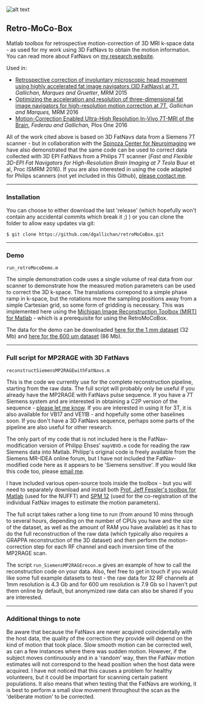 
![alt text](https://github.com/dgallichan/retroMoCoBox/blob/master/images/retroMocoBox_logo_small.png?raw=true "Retro MocoBox Logo") 

## Retro-MoCo-Box


Matlab toolbox for retrospective motion-correction of 3D MRI k-space data - as used for my work using 3D FatNavs to obtain the motion information. You can read more about FatNavs on [my research website](http://www.cardiff.ac.uk/people/view/507850-gallichan-daniel).


Used in:

* [Retrospective correction of involuntary microscopic head movement using highly accelerated fat image navigators (3D FatNavs) at 7T](http://doi.wiley.com/10.1002/mrm.25670), _Gallichan, Marques and Gruetter_, MRM 2015
* [Optimizing the acceleration and resolution of three-dimensional fat image navigators for high-resolution motion correction at 7T](http://doi.wiley.com/10.1002/mrm.26127), _Gallichan and Marques,_ MRM 2016
* [Motion-Correction Enabled Ultra-High Resolution In-Vivo 7T-MRI of the Brain](http://dx.plos.org/10.1371/journal.pone.0154974), _Federau and Gallichan,_ Plos One 2016

All of the work cited above is based on 3D FatNavs data from a Siemens 7T scanner - but in collaboration with the [Spinoza Center for Neuroimaging](https://www.spinozacentre.nl/) we have also demonstrated that the same code can be used to correct data collected with 3D EPI FatNavs from a Philips 7T scanner (_Fast and Flexible 3D-EPI Fat Navigators for High-Resolution Brain Imaging at 7 Tesla_ Buur et al, Proc ISMRM 2016). If you are also interested in using the code adapted for Philips scanners (not yet included in this Github), [please contact me](mailto:gallichand@cardiff.ac.uk).


---

### Installation

You can choose to either download the last 'release' (which hopefully won't contain any accidental commits which break it ;) ) or you can clone the folder to allow easy updates via git:

```
$ git clone https://github.com/dgallichan/retroMoCoBox.git
```

---

### Demo

`run_retroMocoDemo.m`

The simple demonstration code  uses a single volume of real data from our scanner to demonstrate how the measured motion parameters can be used to correct the 3D k-space. The translations correpond to a simple phase ramp in k-space, but the rotations move the sampling positions away from a simple Cartesian grid, so some form of gridding is necessary. This was implemented here using the [Michigan Image Reconstruction Toolbox (MIRT) for Matlab](http://web.eecs.umich.edu/~fessler/code/index.html) - which is a prerequisite for using the RetroMoCoBox. 

The data for the demo can be downloaded [here for the 1 mm dataset](http://goo.gl/ERULZA) (32 Mb) and [here for the 600 um dataset](http://goo.gl/wto1MK) (86 Mb).

---

### Full script for MP2RAGE with 3D FatNavs

`reconstructSiemensMP2RAGEwithFatNavs.m`

This is the code we currently use for the complete reconstruction pipeline, starting from the raw data. The full script will probably only be useful if you already have the MP2RAGE with FatNavs pulse sequence. If you have a 7T Siemens system and are interested in obtaining a C2P version of the sequence - [please let me know](mailto:gallichand@cardiff.ac.uk). If you are interested in using it for 3T, it is also available for VB17 and VE11B - and hopefully some other baselines soon. If you don't have a 3D FatNavs sequence, perhaps some parts of the pipeline are also useful for other research. 

The only part of my code that is not included here is the FatNav-modification version of Philipp Ehses' `mapVBVD.m` code for reading the raw Siemens data into Matlab. Philipp's original code is freely available from the Siemens MR-IDEA online forum, but I have not included the FatNav-modified code here as it appears to be 'Siemens sensitive'. If you would like this code too, please [email me](mailto:gallichand@cardiff.ac.uk).

I have included various open-source tools inside the toolbox - but  you will need to separately download and install both [Prof. Jeff Fessler's toolbox for Matlab](http://web.eecs.umich.edu/~fessler/code/index.html) (used for the NUFFT) and [SPM 12](http://www.fil.ion.ucl.ac.uk/spm/software/spm12/) (used for the co-registration of the individual FatNav images to estimate the motion parameters).

The full script takes rather a long time to run (from around 10 mins through to several hours, depending on the number of CPUs you have and the size of the dataset, as well as the amount of RAM you have available) as it has to do the full reconstruction of the raw data (which typically also requires a GRAPPA reconstruction of the 3D dataset) and then perform the motion-correction step for each RF channel and each inversion time of the MP2RAGE scan. 

The script `run_SiemensMP2RAGErecon.m` gives an example of how to call the reconstruction code on your data. Also, feel free to get in touch if you would like some full example datasets to test - the raw data for 32 RF channels at 1mm resolution is 4.3 Gb and for 600 um resolution is 7.9 Gb so I haven't put them online by default, but anonymized raw data can also be shared if you are interested.

---

### Additional things to note

Be aware that because the FatNavs are never acquired coincidentally with the host data, the quality of the correction they provide will depend on the kind of motion that took place. Slow smooth motion can be corrected well, as can a few instances where there was sudden motion. However, if the subject moves continuously and in a 'random' way, then the FatNav motion estimates will not correspond to the head position when the host data were acquired. I have not noticed that this causes a problem for healthy volunteers, but it could be important for scanning certain patient populations. It also means that when testing that the FatNavs are working, it is best to perform a small slow movement throughout the scan as the 'deliberate motion' to be corrected.
